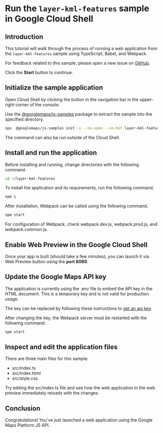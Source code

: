 # Run the `layer-kml-features` sample in Google Cloud Shell

<walkthrough-tutorial-duration duration="10"/>

## Introduction

This tutorial will walk through the process of running a web application from
the `layer-kml-features` sample using TypeScript, Babel, and Webpack.

For feedback related to this sample, please open a new issue on
[GitHub](https://github.com/googlemaps/js-samples/issues).

Click the **Start** button to continue.

## Initialize the sample application

Open Cloud Shell by clicking the
<walkthrough-cloud-shell-icon></walkthrough-cloud-shell-icon> button in the
navigation bar in the upper-right corner of the console.

Use the [@googlemaps/js-samples](https://www.npmjs.com/package/@googlemaps/js-samples) package to
extract the sample into the specified directory.

```bash
npx  @googlemaps/js-samples init -v --no-open --no-hot layer-kml-features ~/layer-kml-features
```

The command can also be run outside of the Cloud Shell.

## Install and run the application

Before installing and running, change directories with the following command.

```bash
cd ~/layer-kml-features
```

To install the application and its requirements, run the following command.

```bash
npm i
```

After installation, Webpack can be called using the following command.

```bash
npm start
```

For configuration of Webpack, check
<walkthrough-editor-open-file filePath="layer-kml-features/webpack.dev.js">webpack.dev.js</walkthrough-editor-open-file>,
<walkthrough-editor-open-file filePath="layer-kml-features/webpack.prod.js">webpack.prod.js</walkthrough-editor-open-file>,
and
<walkthrough-editor-open-file filePath="layer-kml-features/webpack.common.js">webpack.common.js</walkthrough-editor-open-file>.

## Enable Web Preview in the Google Cloud Shell

Once your app is built (should take a few minutes), you can launch it via
<walkthrough-spotlight-pointer target="cloudshell" spotlightId="devshell-web-preview-button">Web
Preview button</walkthrough-spotlight-pointer> using the **port 8080**.

## Update the Google Maps API key

The application is currently using the
<walkthrough-editor-open-file filePath="layer-kml-features/.env">.env</walkthrough-editor-open-file>
file to embed the API key in the HTML document. This is a temporary key and is
not valid for production usage.

The key can be replaced by following these instructions to
[get an api key](https://developers.google.com/maps/documentation/javascript/get-api-key).

After changing the key, the Webpack server must be restarted with the following
command:

```bash
npm start
```

## Inspect and edit the application files

There are three main files for this sample:

*   <walkthrough-editor-open-file filePath="layer-kml-features/src/index.ts">src/index.ts</walkthrough-editor-open-file>
*   <walkthrough-editor-open-file filePath="layer-kml-features/src/index.html">src/index.html</walkthrough-editor-open-file>
*   <walkthrough-editor-open-file filePath="layer-kml-features/src/style.css">src/style.css</walkthrough-editor-open-file>

Try editing the <walkthrough-editor-open-file filePath="layer-kml-features/src/index.ts">src/index.ts</walkthrough-editor-open-file> file and see how the web application in the web preview immediately reloads with the changes.

## Conclusion

<walkthrough-conclusion-trophy></walkthrough-conclusion-trophy>

Congratulations! You've just launched a web application using the Google Maps
Platform JS API.
